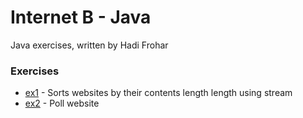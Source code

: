 # Internet B - Java
Java exercises, written by Hadi Frohar
### Exercises
* [ex1] - Sorts websites by their contents length length using stream
* [ex2] - Poll website


[ex1]: <https://github.com/hadifrohar/Java/tree/master/Ex1>
[ex2]: <https://github.com/hadifrohar/Java/tree/master/Ex2>


